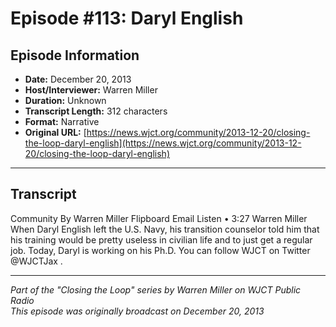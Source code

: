 # Episode #113: Daryl English



## Episode Information

- **Date:** December 20, 2013
- **Host/Interviewer:** Warren Miller
- **Duration:** Unknown
- **Transcript Length:** 312 characters
- **Format:** Narrative
- **Original URL:** [https://news.wjct.org/community/2013-12-20/closing-the-loop-daryl-english](https://news.wjct.org/community/2013-12-20/closing-the-loop-daryl-english)

---

## Transcript

Community
By
Warren Miller
Flipboard
Email
Listen
•
3:27
Warren Miller
When Daryl English left the U.S. Navy, his transition counselor told him that his training would be pretty useless in civilian life and to just get a regular job.
Today, Daryl is working on his Ph.D.
You can follow WJCT on Twitter
@WJCTJax
.

---

*Part of the "Closing the Loop" series by Warren Miller on WJCT Public Radio*  
*This episode was originally broadcast on December 20, 2013*
